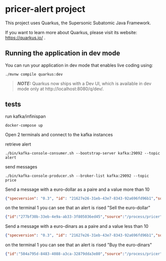 # pricer-alert project

This project uses Quarkus, the Supersonic Subatomic Java Framework.

If you want to learn more about Quarkus, please visit its website: https://quarkus.io/ .

## Running the application in dev mode

You can run your application in dev mode that enables live coding using:
```shell script
./mvnw compile quarkus:dev
```

> **_NOTE:_**  Quarkus now ships with a Dev UI, which is available in dev mode only at http://localhost:8080/q/dev/.

## tests
run kafka/infinispan 
```shell script
docker-compose up
```

Open 2 terminals and connect to the kafka instances

retrieve alert
```shell script 
./bin/kafka-console-consumer.sh --bootstrap-server kafka:29092 --topic alert
```
send messages
```shell script
./bin/kafka-console-producer.sh --broker-list kafka:29092 --topic price 
```
Send a message with a euro-dollar as a paire and a value more than 10
```json
{"specversion": "0.3", "id": "21627e26-31eb-43e7-8343-92a696fd96b1","source": "","type": "price","time": "2019-10-01T12:02:23.812262+02:00[Europe/Warsaw]","data": {"paire" : "euro-dollar","value" : "11"}}
```
on the terminal 1 you can see that an alert is rised "Sell the euro-dollar"
```json
{"id":"277bf30b-33eb-4e9a-ab33-3f805036ed45","source":"/process/pricer","type":"alert","time":"2021-03-04T09:52:14.358935+01:00","data":"Sell the euro-dollar","kogitoProcessinstanceId":"173c9715-a4a3-493f-ba92-d38569d459df","kogitoProcessId":"pricer","kogitoProcessinstanceState":"1","specversion":"1.0"}
```
Send a message with a euro-dinars as a paire and a value less than 10

```json
{"specversion": "0.3", "id": "21627e26-31eb-43e7-8343-92a696fd96b1","source": "","type": "price","time": "2019-10-01T12:02:23.812262+02:00[Europe/Warsaw]","data": {"paire" : "euro-dinars","value" : "9"}}
```
on the terminal 1 you can see that an alert is rised "Buy the euro-dinars"

```json
{"id":"504a795d-8483-4088-a3ca-32879dda3e80","source":"/process/pricer","type":"alert","time":"2021-03-04T09:55:44.814814+01:00","data":"Buy the euro-dinars","kogitoProcessinstanceId":"9ee9bae4-de9c-474d-83bf-951262b8bf44","kogitoProcessId":"pricer","kogitoProcessinstanceState":"1","specversion":"1.0"}
```


